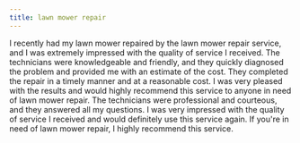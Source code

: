 ```yaml
---
title: lawn mower repair
---
```


I recently had my lawn mower repaired by the lawn mower repair service, and I was extremely impressed with the quality of service I received. The technicians were knowledgeable and friendly, and they quickly diagnosed the problem and provided me with an estimate of the cost. They completed the repair in a timely manner and at a reasonable cost. I was very pleased with the results and would highly recommend this service to anyone in need of lawn mower repair. The technicians were professional and courteous, and they answered all my questions. I was very impressed with the quality of service I received and would definitely use this service again. If you're in need of lawn mower repair, I highly recommend this service.